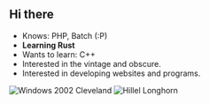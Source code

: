 ## Hi there 
- Knows: PHP, Batch (:P)
- **Learning Rust**
- Wants to learn: C++
- Interested in the vintage and obscure.
- Interested in developing websites and programs.

<!--
**fukionline/fukionline** is a ✨ _special_ ✨ repository because its `README.md` (this file) appears on your GitHub profile.

Here are some ideas to get you started:

- 🔭 I’m currently working on useless PHP projects
- 🌱 I’m currently learning C++
- 👯 I’m looking to collaborate on websites I find cool
- 🤔 I’m looking for help with Nothing
- 💬 Ask me about the old internet
- 📫 How to reach me: No
- 😄 Pronouns: he/she
- ⚡ Fun fact: TBA
-->
![Windows 2002 Cleveland](https://github.com/user-attachments/assets/dea35b1a-fa99-43e3-830f-84989fdde8d0)
![Hillel Longhorn](https://github.com/user-attachments/assets/56a4aab5-557f-4779-bd24-f026fa0b75e5)
